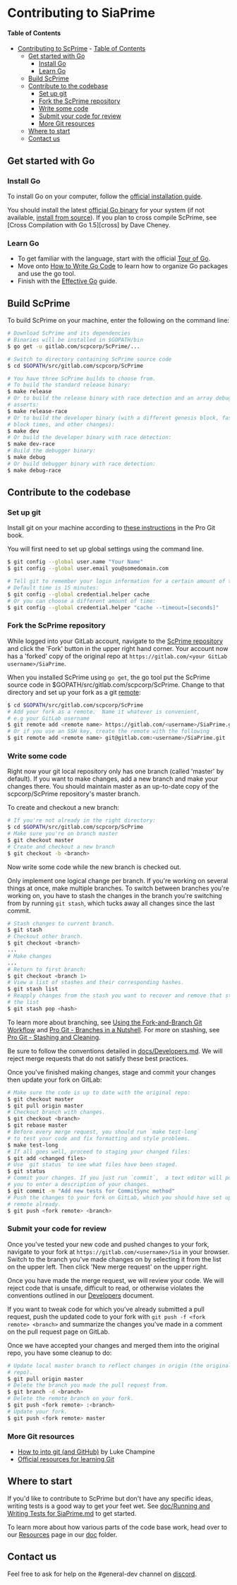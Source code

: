 # Contributing to SiaPrime

#### Table of Contents
- [Contributing to ScPrime](#Contributing-to-ScPrime)
			- [Table of Contents](#Table-of-Contents)
	- [Get started with Go](#Get-started-with-Go)
		- [Install Go](#Install-Go)
		- [Learn Go](#Learn-Go)
	- [Build ScPrime](#Build-ScPrime)
	- [Contribute to the codebase](#Contribute-to-the-codebase)
		- [Set up git](#Set-up-git)
		- [Fork the ScPrime repository](#Fork-the-ScPrime-repository)
		- [Write some code](#Write-some-code)
		- [Submit your code for review](#Submit-your-code-for-review)
		- [More Git resources](#More-Git-resources)
	- [Where to start](#Where-to-start)
	- [Contact us](#Contact-us)

## Get started with Go

### Install Go

To install Go on your computer, follow the 
[official installation guide][install-go].  

You should install the latest [official Go binary][binary] for your system (if 
not available, [install from source][source]).  If you plan to cross compile 
ScPrime, see [Cross Compilation with Go 1.5][cross] by Dave Cheney.  

### Learn Go

* To get familiar with the language, start with the official [Tour of Go][tour].
* Move onto [How to Write Go Code][how] to learn how to organize Go packages 
and use the go tool.
* Finish with the [Effective Go][effective] guide.

<a name="build-ScPrime"/>

## Build ScPrime

To build ScPrime on your machine, enter the following on the command line:

```bash
# Download ScPrime and its dependencies
# Binaries will be installed in $GOPATH/bin
$ go get -u gitlab.com/scpcorp/ScPrime/...

# Switch to directory containing ScPrime source code
$ cd $GOPATH/src/gitlab.com/scpcorp/ScPrime

# You have three ScPrime builds to choose from.
# To build the standard release binary:
$ make release
# Or to build the release binary with race detection and an array debugging 
# asserts:
$ make release-race
# Or to build the developer binary (with a different genesis block, faster 
# block times, and other changes):
$ make dev
# Or build the developer binary with race detection:
$ make dev-race
# Build the debugger binary:
$ make debug
# Or build debugger binary with race detection:
$ make debug-race
```

## Contribute to the codebase

### Set up git

Install git on your machine according to [these instructions][install-git] in 
the Pro Git book.

You will first need to set up global settings using the command line.
```bash
$ git config --global user.name "Your Name"
$ git config --global user.email you@somedomain.com

# Tell git to remember your login information for a certain amount of time.
# Default time is 15 minutes:
$ git config --global credential.helper cache
# Or you can choose a different amount of time:
$ git config --global credential.helper "cache --timeout=[seconds]"

```

### Fork the ScPrime repository

While logged into your GitLab account, navigate to the [ScPrime repository][siaprime] 
and click the 'Fork' button in the upper right hand corner.  Your account now 
has a 'forked' copy of the original repo at 
`https://gitlab.com/<your GitLab username>/SiaPrime`.

When you installed ScPrime using `go get`, the go tool put the ScPrime source code in 
$GOPATH/src/gitlab.com/scpcorp/ScPrime. Change to that directory and set up
your fork as a git [remote][remote]:

```bash
$ cd $GOPATH/src/gitlab.com/scpcorp/ScPrime
# Add your fork as a remote.  Name it whatever is convenient,
# e.g your GitLab username
$ git remote add <remote name> https://gitlab.com/<username>/SiaPrime.git
# Or if you use an SSH key, create the remote with the following
$ git remote add <remote name> git@gitlab.com:<username>/SiaPrime.git
```

### Write some code

Right now your git local repository only has one branch (called 'master' by 
default). If you want to make changes, add a new branch and make your changes 
there. You should maintain master as an up-to-date copy of the scpcorp/ScPrime
repository's master branch.

To create and checkout a new branch:
```bash
# If you're not already in the right directory:
$ cd $GOPATH/src/gitlab.com/scpcorp/ScPrime
# Make sure you're on branch master
$ git checkout master
# Create and checkout a new branch
$ git checkout -b <branch>
```
Now write some code while the new branch is checked out.

Only implement one logical change per branch. If you're working on several 
things at once, make multiple branches. To switch between branches you're 
working on, you have to stash the changes in the branch you're switching from 
by running `git stash`, which tucks away all changes since the last 
commit.

```bash
# Stash changes to current branch.
$ git stash
# Checkout other branch.
$ git checkout <branch>
...
# Make changes
...
# Return to first branch:
$ git checkout <branch 1>
# View a list of stashes and their corresponding hashes.
$ git stash list
# Reapply changes from the stash you want to recover and remove that stash from.
# the list
$ git stash pop <hash>
```

To learn more about branching, see 
[Using the Fork-and-Branch Git Workflow][branch] and 
[Pro Git - Branches in a Nutshell][nutshell].
For more on stashing, see [Pro Git - Stashing and Cleaning][stashing].
  
Be sure to follow the conventions detailed in 
[docs/Developers.md][developers.md].  We will reject merge requests that do not 
satisfy these best practices.

Once you've finished making changes, stage and commit your changes then update 
your fork on GitLab:

```bash
# Make sure the code is up to date with the original repo:
$ git checkout master
$ git pull origin master
# Checkout branch with changes.
$ git checkout <branch>
$ git rebase master
# Before every merge request, you should run `make test-long`
# to test your code and fix formatting and style problems.
$ make test-long
# If all goes well, proceed to staging your changed files:
$ git add <changed files>
# Use `git status` to see what files have been staged.
$ git status
# Commit your changes. If you just run `commit`,  a text editor will pop up for 
# you to enter a description of your changes.
$ git commit -m "Add new tests for CommitSync method"
# Push the changes to your fork on GitLab, which you should have set up as a 
# remote already.
$ git push <fork remote> <branch>
```

### Submit your code for review

Once you've tested your new code and pushed changes to your fork, navigate to 
your fork at `https://gitlab.com/<username>/Sia` in your browser.  
Switch to the branch you've made changes on by selecting it from the list on 
the upper left.  Then click 'New merge request' on the upper right.

Once you have made the merge request, we will review your code.  We will reject 
code that is unsafe, difficult to read, or otherwise violates the conventions 
outlined in our [Developers][developers.md] document.

If you want to tweak code for which you've already submitted a pull request,
push the updated code to your fork with `git push -f <fork remote> <branch>` and
summarize the changes you've made in a comment on the pull request page on 
GitLab.

Once we have accepted your changes and merged them into the original repo, you 
have some cleanup to do:

```bash
# Update local master branch to reflect changes in origin (the original 
# repo).
$ git pull origin master
# Delete the branch you made the pull request from.
$ git branch -d <branch>
# Delete the remote branch on your fork.
$ git push <fork remote> :<branch>
# Update your fork.
$ git push <fork remote> master
```

### More Git resources

  * [How to into git (and GitHub)][luke] by Luke Champine
  * [Official resources for learning Git][git]

## Where to start

If you'd like to contribute to ScPrime but don't have any specific ideas, writing 
tests is a good way to get your feet wet.  See [doc/Running and Writing Tests for SiaPrime.md](Running%20and%20Writing%20Tests%20for%20SiaPrime.md) to get started.

To learn more about how various parts of the code base work, head over to our [Resources](resources.md) page in our [doc](docs) folder.

## Contact us

Feel free to ask for help on the #general-dev channel on [discord][discord].

[binary]: https://golang.org/dl/
[source]: https://golang.org/doc/install/source
[tour]: https://tour.golang.org/welcome/1
[how]: https://golang.org/doc/code.html
[luke]: https://gist.github.com/lukechampine/6418449
[git]: https://git-scm.com/doc
[cheney]: http://dave.cheney.net/2013/06/09/writing-table-driven-tests-in-go
[install-go]: https://golang.org/doc/install
[signup]: https://github.com/join?source=header-home
[effective]: https://golang.org/doc/effective_go.html
[siaprime]: https://gitlab.com/scpcorp/ScPrime
[branch]: http://blog.scottlowe.org/2015/01/27/using-fork-branch-git-workflow/
[developers.md]: https://gitlab.com/scpcorp/ScPrime/blob/master/doc/Developers.md
[gofmt]: https://golang.org/cmd/gofmt/
[nutshell]: https://git-scm.com/book/en/v2/Git-Branching-Branches-in-a-Nutshell
[discord]: https://discord.gg/GkeJ58H
[install-git]: https://git-scm.com/book/en/v2/Getting-Started-Installing-Git
[test-doc]: https://gitlab.com/scpcorp/ScPrime/blob/master/doc/Testing.md
[stashing]: https://git-scm.com/book/en/v2/Git-Tools-Stashing-and-Cleaning
[remote]: https://git-scm.com/book/en/v2/Git-Basics-Working-with-Remotes
[signup]: https://github.com/join?source=header-home
[source]: https://golang.org/doc/install/source
[stashing]: https://git-scm.com/book/en/v2/Git-Tools-Stashing-and-Cleaning
[tour]: https://tour.golang.org/welcome/1
